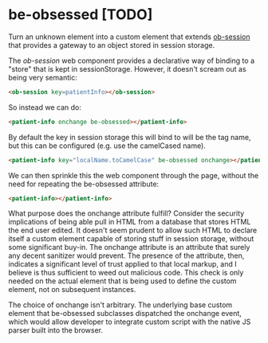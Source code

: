 # be-obsessed [TODO]

Turn an unknown element into a custom element that extends [ob-session](https://github.com/bahrus/ob-session) that provides a gateway to an object stored in session storage.

The *ob-session* web component provides a declarative way of binding to a "store" that is kept in sessionStorage.  However, it doesn't scream out as being very semantic:

```html
<ob-session key=patientInfo></ob-session>
```

So instead we can do:

```html
<patient-info onchange be-obsessed></patient-info>
```

By default the key in session storage this will bind to will be  the tag name, but this can be configured (e.g. use the camelCased name).

```html
<patient-info key="localName.toCamelCase" be-obsessed onchange></patient-info>
```


We can then sprinkle this the web component through the page, without the need for repeating the be-obsessed attribute:

```html
<patient-info></patient-info>
```

What purpose does the onchange attribute fulfill?  Consider the security implications of being able pull in HTML from a database that stores HTML the end user edited.  It doesn't seem prudent to allow such HTML to declare itself a custom element capable of storing stuff in session storage, without some significant buy-in. The onchange attribute is an attribute that surely any decent sanitizer would prevent.  The presence of the attribute, then, indicates a significant level of trust applied to that local markup, and I believe is thus sufficient to weed out malicious code.  This check is only needed on the actual element that is being used to define the custom element, not on subsequent instances.

The choice of onchange isn't arbitrary.  The underlying base custom element that be-obsessed subclasses dispatched the onchange event, which would allow developer to integrate custom script with the native JS parser built into the browser.

